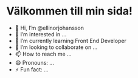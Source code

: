 # Välkommen till min sida!

- 👋 Hi, I’m @ellinorjohansson
- 👀 I’m interested in ...
- 🌱 I’m currently learning Front End Developer
- 💞️ I’m looking to collaborate on ...
- 📫 How to reach me ...
- 😄 Pronouns: ...
- ⚡ Fun fact: ...

<!---
ellinorjohansson/ellinorjohansson is a ✨ special ✨ repository because its `README.md` (this file) appears on your GitHub profile.
You can click the Preview link to take a look at your changes.
--->

